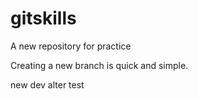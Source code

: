 # gitskills
A new repository for practice

Creating a new branch is quick and simple.

new dev alter test